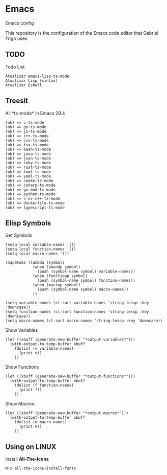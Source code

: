 # Emacs
Emacs config

This repository is the configuration of the Emacs code editor that Gabriel Frigo uses

## TODO
Todo List
```
Atualizar emacs-lisp-ts-mode
Atualizar Lisp (sintax)
Atualizar Eshell
```

## Treesit
All \*ts-mode\* in Emacs 29.4
```
(ok) => c-ts-mode
(ok) => go-ts-mode
(ok) => js-ts-mode
(ok) => c++-ts-mode
(ok) => css-ts-mode
(ok) => tsx-ts-mode
(ok) => bash-ts-mode
(ok) => java-ts-mode
(ok) => json-ts-mode
(ok) => ruby-ts-mode
(ok) => rust-ts-mode
(ok) => toml-ts-mode
(ok) => yaml-ts-mode
(ok) => cmake-ts-mode
(ok) => csharp-ts-mode
(ok) => go-mod-ts-mode
(ok) => python-ts-mode
(ok) => c-or-c++-ts-mode
(ok) => dockerfile-ts-mode
(ok) => typescript-ts-mode
```

## Elisp Symbols
Get Symbols
``` elisp
(setq-local variable-names '())
(setq-local function-names '())
(setq-local macro-names '())

(mapatoms (lambda (symbol)
            (when (boundp symbol)
              (push (symbol-name symbol) variable-names))
            (when (functionp symbol)
              (push (symbol-name symbol) function-names))
            (when (macrop symbol)
              (push (symbol-name symbol) macro-names))
            ))

(setq variable-names (cl-sort variable-names 'string-lessp :key 'downcase))
(setq function-names (cl-sort function-names 'string-lessp :key 'downcase))
(setq macro-names (cl-sort macro-names 'string-lessp :key 'downcase))
```

Show Variables
``` elisp
(let ((xbuff (generate-new-buffer "*output-variables*")))
  (with-output-to-temp-buffer xbuff
    (dolist (v variable-names)
      (print v))
    ))
```

Show Functions
``` elisp
(let ((xbuff (generate-new-buffer "*output-functions*")))
  (with-output-to-temp-buffer xbuff
    (dolist (f function-names)
      (print f))
    ))
```

Show Macros
``` elisp
(let ((xbuff (generate-new-buffer "*output-macros*")))
  (with-output-to-temp-buffer xbuff
    (dolist (m macro-names)
      (print m))
    ))
```

## Using on LINUX
Install __All-The-Icons__
```
M-x all-the-icons-install-fonts
```
